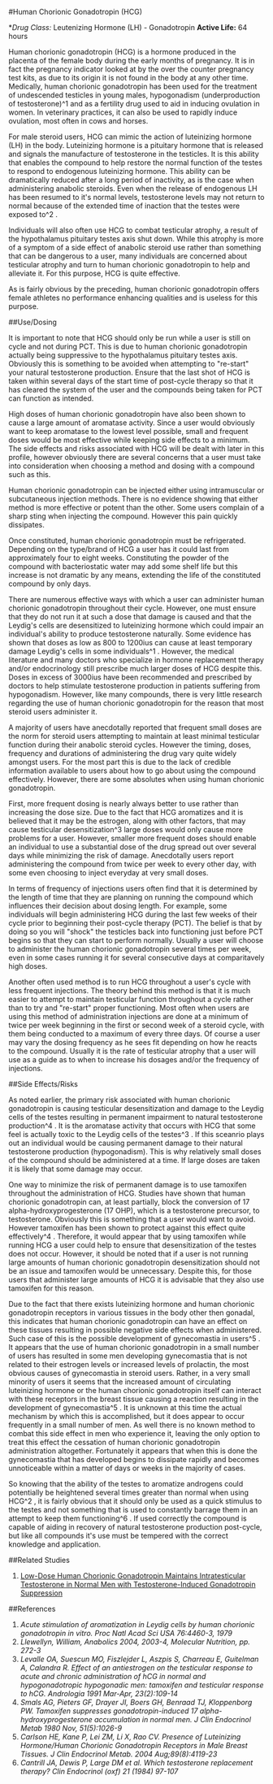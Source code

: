 #Human Chorionic Gonadotropin (HCG)

**Drug Class:* Leutenizing Hormone (LH) - Gonadotropin
**Active Life:** 64 hours

Human chorionic gonadotropin (HCG) is a hormone produced in the placenta of the female body during the early months of pregnancy. It is in fact the pregnancy indicator looked at by the over the counter pregnancy test kits, as due to its origin it is not found in the body at any other time. Medically, human chorionic gonadotropin has been used for the treatment of undescended testicles in young males, hypogonadism (underproduction of testosterone)^1 and as a fertility drug used to aid in inducing ovulation in women. In veterinary practices, it can also be used to rapidly induce ovulation, most often in cows and horses.

For male steroid users, HCG can mimic the action of luteinizing hormone (LH) in the body. Luteinizing hormone is a pituitary hormone that is released and signals the manufacture of testosterone in the testicles. It is this ability that enables the compound to help restore the normal function of the testes to respond to endogenous luteinizing hormone. This ability can be dramatically reduced after a long period of inactivity, as is the case when administering anabolic steroids. Even when the release of endogenous LH has been resumed to it's normal levels, testosterone levels may not return to normal because of the extended time of inaction that the testes were exposed to^2 .

Individuals will also often use HCG to combat testicular atrophy, a result of the hypothalamus pituitary testes axis shut down. While this atrophy is more of a symptom of a side effect of anabolic steroid use rather than something that can be dangerous to a user, many individuals are concerned about testicular atrophy and turn to human chorionic gonadotropin to help and alleviate it. For this purpose, HCG is quite effective. 

As is fairly obvious by the preceding, human chorionic gonadotropin offers female athletes no performance enhancing qualities and is useless for this purpose. 

##Use/Dosing

It is important to note that HCG should only be run while a user is still on cycle and not during PCT. This is due to human chorionic gonadotropin actually being suppressive to the hypothalamus pituitary testes axis. Obviously this is something to be avoided when attempting to "re-start" your natural testosterone production. Ensure that the last shot of HCG is taken within several days of the start time of post-cycle therapy so that it has cleared the system of the user and the compounds being taken for PCT can function as intended.

High doses of human chorionic gonadotropin have also been shown to cause a large amount of aromatase activity. Since a user would obviously want to keep aromatase to the lowest level possible, small and frequent doses would be most effective while keeping side effects to a minimum. The side effects and risks associated with HCG will be dealt with later in this profile, however obviously there are several concerns that a user must take into consideration when choosing a method and dosing with a compound such as this.

Human chorionic gonadotropin can be injected either using intramuscular or subcutaneous injection methods. There is no evidence showing that either method is more effective or potent than the other. Some users complain of a sharp sting when injecting the compound. However this pain quickly dissipates. 

Once constituted, human chorionic gonadotropin must be refrigerated. Depending on the type/brand of HCG a user has it could last from approximately four to eight weeks. Constituting the powder of the compound with bacteriostatic water may add some shelf life but this increase is not dramatic by any means, extending the life of the constituted compound by only days. 

There are numerous effective ways with which a user can administer human chorionic gonadotropin throughout their cycle. However, one must ensure that they do not run it at such a dose that damage is caused and that the Leydig's cells are desensitized to luteinizing hormone which could impair an individual's ability to produce testosterone naturally. Some evidence has shown that doses as low as 800 to 1200ius can cause at least temporary damage Leydig's cells in some individuals^1 . However, the medical literature and many doctors who specialize in hormone replacement therapy and/or endocrinology still prescribe much larger doses of HCG despite this. Doses in excess of 3000ius have been recommended and prescribed by doctors to help stimulate testosterone production in patients suffering from hypogonadism. However, like many compounds, there is very little research regarding the use of human chorionic gonadotropin for the reason that most steroid users administer it. 

A majority of users have anecdotally reported that frequent small doses are the norm for steroid users attempting to maintain at least minimal testicular function during their anabolic steroid cycles. However the timing, doses, frequency and durations of administering the drug vary quite widely amongst users. For the most part this is due to the lack of credible information available to users about how to go about using the compound effectively. However, there are some absolutes when using human chorionic gonadotropin.

First, more frequent dosing is nearly always better to use rather than increasing the dose size. Due to the fact that HCG aromatizes and it is believed that it may be the estrogen, along with other factors, that may cause testicular desensitization^3 large doses would only cause more problems for a user. However, smaller more frequent doses should enable an individual to use a substantial dose of the drug spread out over several days while minimizing the risk of damage. Anecdotally users report administering the compound from twice per week to every other day, with some even choosing to inject everyday at very small doses. 

In terms of frequency of injections users often find that it is determined by the length of time that they are planning on running the compound which influences their decision about dosing length. For example, some individuals will begin administering HCG during the last few weeks of their cycle prior to beginning their post-cycle therapy (PCT). The belief is that by doing so you will "shock" the testicles back into functioning just before PCT begins so that they can start to perform normally. Usually a user will choose to administer the human chorionic gonadotropin several times per week, even in some cases running it for several consecutive days at comparitavely high doses.

Another often used method is to run HCG throughout a user's cycle with less frequent injections. The theory behind this method is that it is much easier to attempt to maintain testicular function throughout a cycle rather than to try and "re-start" proper functioning. Most often when users are using this method of administration injections are done at a minimum of twice per week beginning in the first or second week of a steroid cycle, with them being conducted to a maximum of every three days. Of course a user may vary the dosing frequency as he sees fit depending on how he reacts to the compound. Usually it is the rate of testicular atrophy that a user will use as a guide as to when to increase his dosages and/or the frequency of injections. 

##Side Effects/Risks

As noted earlier, the primary risk associated with human chorionic gonadotropin is causing testicular desensitization and damage to the Leydig cells of the testes resulting in permanent impairment to natural testosterone production^4 . It is the aromatase activity that occurs with HCG that some feel is actually toxic to the Leydig cells of the testes^3 . If this sceanrio plays out an individual would be causing permanent damage to their natural testosterone production (hypogonadism). This is why relatively small doses of the compound should be administered at a time. If large doses are taken it is likely that some damage may occur.

One way to minimize the risk of permanent damage is to use tamoxifen throughout the administration of HCG. Studies have shown that human chorionic gonadotropin can, at least partially, block the conversion of 17 alpha-hydroxyprogesterone (17 OHP), which is a testosterone precursor, to testosterone. Obviously this is something that a user would want to avoid. However tamoxifen has been shown to protect against this effect quite effectively^4 . Therefore, it would appear that by using tamoxifen while running HCG a user could help to ensure that desensitization of the testes does not occur. However, it should be noted that if a user is not running large amounts of human chorionic gonadotropin desensitization should not be an issue and tamoxifen would be unnecessary. Despite this, for those users that administer large amounts of HCG it is advisable that they also use tamoxifen for this reason.

Due to the fact that there exists luteinizing hormone and human chorionic gonadotropin receptors in various tissues in the body other then gonadal, this indicates that human chorionic gonadotropin can have an effect on these tissues resulting in possible negative side effects when administered. Such case of this is the possible development of gynecomastia in users^5 . It appears that the use of human chorionic gonadotropin in a small number of users has resulted in some men developing gynecomastia that is not related to their estrogen levels or increased levels of prolactin, the most obvious causes of gynecomastia in steroid users. Rather, in a very small minority of users it seems that the increased amount of circulating luteinizing hormone or the human chorionic gonadotropin itself can interact with these receptors in the breast tissue causing a reaction resulting in the development of gynecomastia^5 . It is unknown at this time the actual mechanism by which this is accomplished, but it does appear to occur frequently in a small number of men. As well there is no known method to combat this side effect in men who experience it, leaving the only option to treat this effect the cessation of human chorionic gonadotropin administration altogether. Fortunately it appears that when this is done the gynecomastia that has developed begins to dissipate rapidly and becomes unnoticeable within a matter of days or weeks in the majority of cases.

So knowing that the ability of the testes to aromatize androgens could potentially be heightened several times greater than normal when using HCG^2 , it is fairly obvious that it should only be used as a quick stimulus to the testes and not something that is used to constantly barrage them in an attempt to keep them functioning^6 . If used correctly the compound is capable of aiding in recovery of natural testosterone production post-cycle, but like all compounds it's use must be tempered with the correct knowledge and application. 

##Related Studies

1. [Low-Dose Human Chorionic Gonadotropin Maintains Intratesticular Testosterone in Normal Men with Testosterone-Induced Gonadotropin Suppression](http://press.endocrine.org/doi/abs/10.1210/jc.2004-0802)

##References

1. *Acute stimulation of aromatization in Leydig cells by human chorionic gonadotropin in vitro. Proc Natl Acad Sci USA 76:4460-3, 1979*
2. *Llewellyn, William, Anabolics 2004, 2003-4, Molecular Nutrition, pp. 272-3*
3. *Levalle OA, Suescun MO, Fiszlejder L, Aszpis S, Charreau E, Guitelman A, Calandra R. Effect of an antiestrogen on the testicular response to acute and chronic administration of hCG in normal and hypogonadotropic hypogonadic men: tamoxifen and testicular response to hCG. Andrologia 1991 Mar-Apr, 23(2):109-14* 
4. *Smals AG, Pieters GF, Drayer JI, Boers GH, Benraad TJ, Kloppenborg PW. Tamoxifen suppresses gonadotropin-induced 17 alpha-hydroxyprogesterone accumulation in normal men. J Clin Endocrinol Metab 1980 Nov, 51(5):1026-9*
5. *Carlson HE, Kane P, Lei ZM, Li X, Rao CV. Presence of Luteinizing Hormone/Human Chorionic Gonadotropin Receptors in Male Breast Tissues. J Clin Endocrinol Metab. 2004 Aug;89(8):4119-23*
6. *Cantrill JA, Dewis P, Large DM et al. Which testosterone replacement therapy? Clin Endocrinol (oxf) 21 (1984) 97-107*